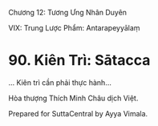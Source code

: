  

Chương 12: Tương Ưng Nhân Duyên

VIX: Trung Lược Phẩm: Antarapeyyālaṃ

# 90\. Kiên Trì: Sātacca

… Kiên trì cần phải thực hành…

Hòa thượng Thích Minh Châu dịch Việt.

Prepared for SuttaCentral by Ayya Vimala.
